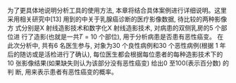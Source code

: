为了更具体地说明分析工具的使用方法, 本章将结合具体案例进行详细说明。这里
采用相关研究中[13] 用到的中关于乳腺癌诊断的医疗影像数据, 待比较的两种影像方
式分别是X 射线造影技术和数字化X 射线造影技术, 对病患的双侧乳房的5 个部位进
行了造影(也就是一共𝑇 = 10 个部位), 用于分析病患是否患有恶性癌变。
在此次分析中, 共有6 名医生参与, 对象为30 个良性病例和30 个恶性病例(根据
1 年后的随访或是活检进行了确认), 每位医生都会根据每位患者的每种造影技术下的
10 张影像结果(如果缺失则认为该部分没有恶性癌变) 给出0 至100(表示百分数) 的判
断, 用来表示患者有恶性癌变的概率。
